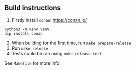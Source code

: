## Build instructions

1. Firstly install `conan`: https://conan.io/
```
python3 -m venv venv
pip install conan
```
2. When building for the first time, run `make prepare-release`
3. Run `make release`
4. Tests could be ran using `make release-test`

See `Makefile` for more info.

